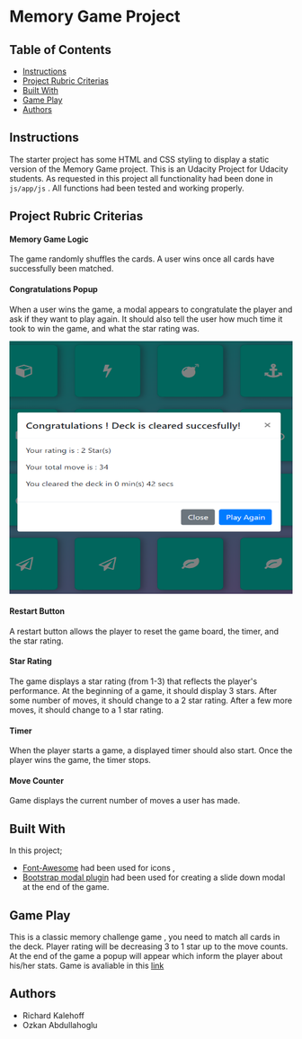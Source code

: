 # Memory Game Project

## Table of Contents

* [Instructions](#instructions)
* [Project Rubric Criterias](#project-rubric-criterias)
* [Built With](#built-with)
* [Game Play](#game-play)
* [Authors](#authors)

## Instructions

The starter project has some HTML and CSS styling to display a static version of the Memory Game project. This is an Udacity Project for Udacity students. As requested in this project all functionality had been done in `js/app/js` . All functions had been tested and working properly. 

## Project Rubric Criterias
#### Memory Game Logic
The game randomly shuffles the cards. A user wins once all cards have successfully been matched.

#### Congratulations Popup
When a user wins the game, a modal appears to congratulate the player and ask if they want to play again. It should also tell the user how much time it took to win the game, and what the star rating was.

<p align="center">
  <img src="./img/popup.png" alt="Bootstrap Popup"
       width="654" height="450"></p>

#### Restart Button
A restart button allows the player to reset the game board, the timer, and the star rating.
<p align="center">

#### Star Rating
The game displays a star rating (from 1-3) that reflects the player's performance. At the beginning of a game, it should display 3 stars. After some number of moves, it should change to a 2 star rating. After a few more moves, it should change to a 1 star rating.

#### Timer
When the player starts a game, a displayed timer should also start. Once the player wins the game, the timer stops.
<p align="center">

#### Move Counter
Game displays the current number of moves a user has made.

## Built With
In this project;

* [Font-Awesome](https://fontawesome.com/) had been used for icons ,
* [Bootstrap modal plugin](https://getbootstrap.com/docs/4.0/components/modal/) had been used for creating a slide down modal at the end of the game.

## Game Play
This is a classic memory challenge game , you need to match all cards in the deck. Player rating will be decreasing 3 to 1 star up to the move counts. At the end of the game a popup will appear which inform the player about his/her stats. Game is avaliable in this [link](https://ozkanabdullahoglu.github.io/fend-project-memory-game/)

## Authors
* Richard Kalehoff
* Ozkan Abdullahoglu
